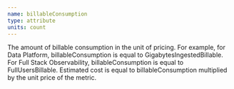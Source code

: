 ```yaml
---
name: billableConsumption
type: attribute
units: count
---
```


The amount of billable consumption in the unit of pricing. For example, for Data Platform, billableConsumption is equal to GigabytesIngestedBillable. For Full Stack Observability, billableConsumption is equal to FullUsersBillable. Estimated cost is equal to billableConsumption multiplied by the unit price of the metric.